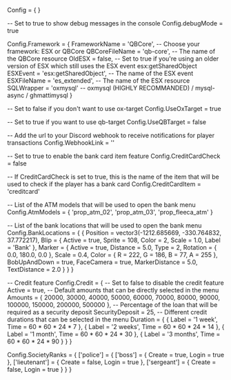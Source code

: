 Config = { }

-- Set to true to show debug messages in the console
Config.debugMode = true

Config.Framework = {
    FrameworkName  = 'QBCore', -- Choose your framework: ESX or QBCore
    QBCoreFileName = 'qb-core', -- The name of the QBCore resource
    OldESX         = false, -- Set to true if you're using an older version of ESX which still uses the ESX event esx:getSharedObject
    ESXEvent       = 'esx:getSharedObject', -- The name of the ESX event
    ESXFileName    = 'es_extended', -- The name of the ESX resource
    SQLWrapper     = 'oxmysql' --  oxmysql (HIGHLY RECOMMANDED) / mysql-async / ghmattimysql
}

-- Set to false if you don't want to use ox-target
Config.UseOxTarget = true

-- Set to true if you want to use qb-target
Config.UseQBTarget = false

-- Add the url to your Discord webhook to receive notifications for player transactions
Config.WebhookLink = ''

-- Set to true to enable the bank card item feature
Config.CreditCardCheck = false

-- If CreditCardCheck is set to true, this is the name of the item that will be used to check if the player has a bank card
Config.CreditCardItem = 'creditcard'

-- List of the ATM models that will be used to open the bank menu
Config.AtmModels = { 'prop_atm_02', 'prop_atm_03', 'prop_fleeca_atm' }

-- List of the bank locations that will be used to open the bank menu
Config.BankLocations = {
    {
        Position = vector3(-1212.685669, -330.764832, 37.772217),
        Blip     = {
            Active = true,
            Sprite = 108,
            Color  = 2,
            Scale  = 1.0,
            Label  = 'Bank'
        },
        Marker   = {
            Active         = true,
            Distance       = 5.0,
            Type           = 2,
            Rotation       = { 0.0, 180.0, 0.0 },
            Scale          = 0.4,
            Color          = { R = 222, G = 186, B = 77, A = 255 },
            BobUpAndDown   = true,
            FaceCamera     = true,
            MarkerDistance = 5.0,
            TextDistance   = 2.0
        }
    }
}

-- Credit feature
Config.Credit = {
    -- Set to false to disable the credit feature
    Active          = true,
    -- Default amounts that can be directly selected in the menu
    Amounts         = { 20000, 30000, 40000, 50000, 60000, 70000, 80000, 90000, 100000, 150000, 200000, 500000 },
    -- Percentage of the loan that will be required as a security deposit
    SecurityDeposit = 25,
    -- Different credit durations that can be selected in the menu
    Duration        = {
        { Label = '1 week', Time = 60 * 60 * 24 * 7 },
        { Label = '2 weeks', Time = 60 * 60 * 24 * 14 },
        { Label = '1 month', Time = 60 * 60 * 24 * 30 },
        { Label = '3 months', Time = 60 * 60 * 24 * 90 }
    }
}

Config.SocietyRanks = {
    ['police'] = {
        ['boss']       = { Create = true, Login = true },
        ['lieutenant'] = { Create = false, Login = true },
        ['sergeant']   = { Create = false, Login = true }
    }
}